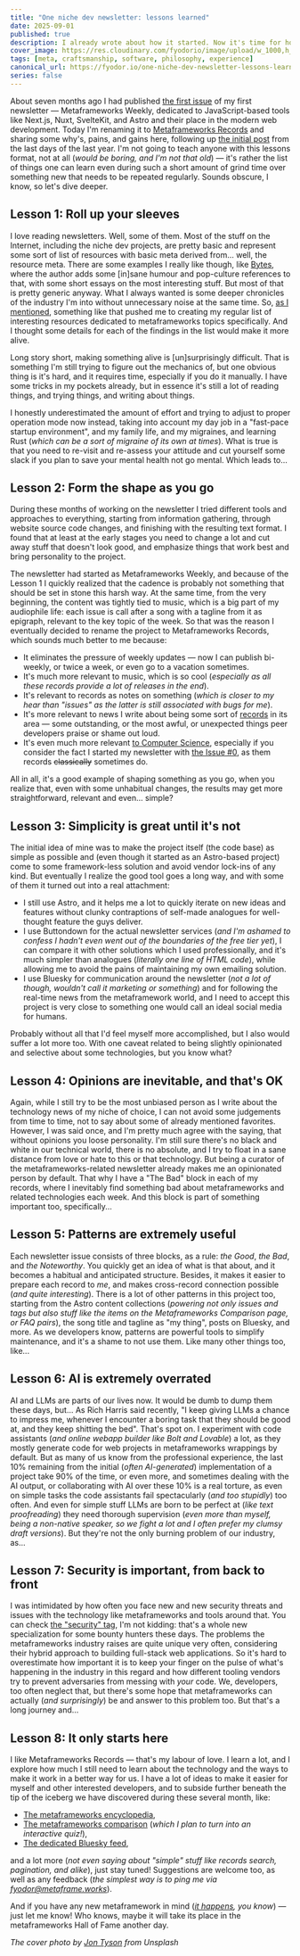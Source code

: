 ```yaml
---
title: "One niche dev newsletter: lessons learned"
date: 2025-09-01
published: true
description: I already wrote about how it started. Now it's time for how it's going.
cover_image: https://res.cloudinary.com/fyodorio/image/upload/w_1000,h_420,c_fill,g_auto,q_auto,f_auto/v1735586201/newspaper-H1flXzFuXgo_yvqsmr.jpg
tags: [meta, craftsmanship, software, philosophy, experience]
canonical_url: https://fyodor.io/one-niche-dev-newsletter-lessons-learned/
series: false
---
```


About seven months ago I had published [the first issue](https://metaframe.works/archive/0/) of my first newsletter — Metaframeworks Weekly, dedicated to JavaScript-based tools like Next.js, Nuxt, SvelteKit, and Astro and their place in the modern web development. Today I'm renaming it to [Metaframeworks Records](https://metaframe.works) and sharing some why's, pains, and gains here, following up [the initial post](https://fyodor.io/let-s-talk-metaframeworks/) from the last days of the last year. I'm not going to teach anyone with this lessons format, not at all (_would be boring, and I'm not that old_) — it's rather the list of things one can learn even during such a short amount of grind time over something new that needs to be repeated regularly. Sounds obscure, I know, so let's dive deeper. 

## Lesson 1: Roll up your sleeves

I love reading newsletters. Well, some of them. Most of the stuff on the Internet, including the niche dev projects, are pretty basic and represent some sort of list of resources with basic meta derived from... well, the resource meta. There are some examples I really like though, like [Bytes](https://bytes.dev), where the author adds some [in]sane humour and pop-culture references to that, with some short essays on the most interesting stuff. But most of that is pretty generic anyway. What I always wanted is some deeper chronicles of the industry I'm into without unnecessary noise at the same time. So, [as I mentioned](https://fyodor.io/let-s-talk-metaframeworks/), something like that pushed me to creating my regular list of interesting resources dedicated to metaframeworks topics specifically. And I thought some details for each of the findings in the list would make it more alive.

Long story short, making something alive is [un]surprisingly difficult. That is something I'm still trying to figure out the mechanics of, but one obvious thing is it's hard, and it requires time, especially if you do it manually. I have some tricks in my pockets already, but in essence it's still a lot of reading things, and trying things, and writing about things.

I honestly underestimated the amount of effort and trying to adjust to proper operation mode now instead, taking into account my day job in a "fast-pace startup environment", and my family life, and my migraines, and learning Rust (_which can be a sort of migraine of its own at times_). What is true is that you need to re-visit and re-assess your attitude and cut yourself some slack if you plan to save your mental health not go mental. Which leads to... 

## Lesson 2: Form the shape as you go

During these months of working on the newsletter I tried different tools and approaches to everything, starting from information gathering, through website source code changes, and finishing with the resulting text format. I found that at least at the early stages you need to change a lot and cut away stuff that doesn't look good, and emphasize things that work best and bring personality to the project. 

The newsletter had started as Metaframeworks Weekly, and because of the Lesson 1 I quickly realized that the cadence is probably not something that should be set in stone this harsh way. At the same time, from the very beginning, the content was tightly tied to music, which is a big part of my audiophile life: each issue is call after a song with a tagline from it as epigraph, relevant to the key topic of the week. So that was the reason I eventually decided to rename the project to Metaframeworks Records, which sounds much better to me because:

* It eliminates the pressure of weekly updates — now I can publish bi-weekly, or twice a week, or even go to a vacation sometimes.
* It's much more relevant to music, which is so cool (_especially as all these records provide a lot of releases in the end_).
* It's relevant to records as notes on something (_which is closer to my hear than "issues" as the latter is still associated with bugs for me_).
* It's more relevant to news I write about being some sort of [records](https://www.guinnessworldrecords.com) in its area — some outstanding, or the most awful, or unexpected things peer developers praise or shame out loud.
* It's even much more relevant [to Computer Science](https://en.wikipedia.org/wiki/Record_(computer_science)), especially if you consider the fact I started my newsletter with [the Issue #0](https://metaframe.works/archive/0/), as them records ~~classically~~ sometimes do.

All in all, it's a good example of shaping something as you go, when you realize that, even with some unhabitual changes, the results may get more straightforward, relevant and even... simple? 

## Lesson 3: Simplicity is great until it's not

The initial idea of mine was to make the project itself (the code base) as simple as possible and (even though it started as an Astro-based project) come to some framework-less solution and avoid vendor lock-ins of any kind. But eventually I realize the good tool goes a long way, and with some of them it turned out into a real attachment:

* I still use Astro, and it helps me a lot to quickly iterate on new ideas and features without clunky contraptions of self-made analogues for well-thought feature the guys deliver.
* I use Buttondown for the actual newsletter services (_and I'm ashamed to confess I hadn't even went out of the boundaries of the free tier yet_), I can compare it with other solutions which I used professionally, and it's much simpler than analogues (_literally one line of HTML code_), while allowing me to avoid the pains of maintaining my own emailing solution.
* I use Bluesky for communication around the newsletter (_not a lot of though, wouldn't call it marketing or something_) and for following the real-time news from the metaframework world, and I need to accept this project is very close to something one would call an ideal social media for humans.

Probably without all that I'd feel myself more accomplished, but I also would suffer a lot more too. With one caveat related to being slightly opinionated and selective about some technologies, but you know what?

## Lesson 4: Opinions are inevitable, and that's OK

Again, while I still try to be the most unbiased person as I write about the technology news of my niche of choice, I can not avoid some judgements from time to time, not to say about some of already mentioned favorites. However, I was said once, and I'm pretty much agree with the saying, that without opinions you loose personality. I'm still sure there's no black and white in our technical world, there is no absolute, and I try to float in a sane distance from love or hate to this or that technology. But being a curator of the metaframeworks-related newsletter already makes me an opinionated person by default. That why I have a "The Bad" block in each of my records, where I inevitably find something bad about metaframeworks and related technologies each week. And this block is part of something important too, specifically...

## Lesson 5: Patterns are extremely useful

Each newsletter issue consists of three blocks, as a rule: _the Good_, _the Bad_, and _the Noteworthy_. You quickly get an idea of what is that about, and it becomes a habitual and anticipated structure. Besides, it makes it easier to prepare each record to _me_, and makes cross-record connection possible (_and quite interesting_). There is a lot of other patterns in this project too, starting from the Astro content collections (_powering not only issues and tags but also stuff like the items on the Metaframeworks Comparison page, or FAQ pairs_), the song title and tagline as "my thing", posts on Bluesky, and more. As we developers know, patterns are powerful tools to simplify maintenance, and it's a shame to not use them. Like many other things too, like... 

## Lesson 6: AI is extremely overrated

AI and LLMs are parts of our lives now. It would be dumb to dump them these days, but... As Rich Harris said recently, "I keep giving LLMs a chance to impress me, whenever I encounter a boring task that they should be good at, and they keep shitting the bed". That's spot on. I experiment with code assistants (_and online webapp builder like Bolt and Lovable_) a lot, as they mostly generate code for web projects in metaframeworks wrappings by default. But as many of us know from the professional experience, the last 10% remaining from the initial (_often AI-generated_) implementation of a project take 90% of the time, or even more, and sometimes dealing with the AI output, or collaborating with AI over these 10% is a real torture, as even on simple tasks the code assistants fail spectacularly (_and too stupidly_) too often. And even for simple stuff LLMs are born to be perfect at (_like text proofreading_) they need thorough supervision (_even more than myself, being a non-native speaker, so we fight a lot and I often prefer my clumsy draft versions_). But they're not the only burning problem of our industry, as...

## Lesson 7: Security is important, from back to front

I was intimidated by how often you face new and new security threats and issues with the technology like metaframeworks and tools around that. You can check [the "security" tag](https://metaframe.works/tags/security/), I'm not kidding: that's a whole new specialization for some bounty hunters these days. The problems the metaframeworks industry raises are quite unique very often, considering their hybrid approach to building full-stack web applications. So it's hard to overestimate how important it is to keep your finger on the pulse of what's happening in the industry in this regard and how different tooling vendors try to prevent adversaries from messing with _your_ code. We, developers, too often neglect that, but there's some hope that metaframeworks can actually (_and surprisingly_) be and answer to this problem too. But that's a long journey and...   

## Lesson 8: It only starts here

I like Metaframeworks Records — that's my labour of love. I learn a lot, and I explore how much I still need to learn about the technology and the ways to make it work in a better way for us. I have a lot of ideas to make it easier for myself and other interested developers, and to subside further beneath the tip of the iceberg we have discovered during these several month, like:

* [The metaframeworks encyclopedia](https://github.com/fyodorio/awesome-metaframeworks),
* [The metaframeworks comparison](https://metaframe.works/comparison/) (_which I plan to turn into an interactive quiz!_),
* [The dedicated Bluesky feed](https://bsky.app/profile/did:plc:7vyxybjsqatduo4xbldbf2cu/feed/aaan4pa65r5ke),

and a lot more (_not even saying about "simple" stuff like records search, pagination, and alike_), just stay tuned! Suggestions are welcome too, as well as any feedback (_the simplest way is to ping me via [fyodor@metaframe.works](mailto:fyodor@metaframe.works)_).

And if you have any new metaframework in mind (_[it happens](https://metaframe.works/tags/newborn/), you know_) — just let me know! Who knows, maybe it will take its place in the metaframeworks Hall of Fame another day.

_The cover photo by [Jon Tyson](https://unsplash.com/@jontyson) from Unsplash_
      